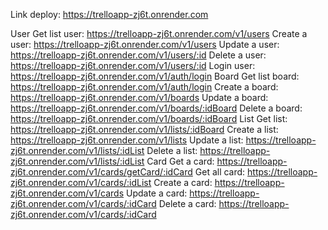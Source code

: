 Link deploy: https://trelloapp-zj6t.onrender.com

User
    Get list user: https://trelloapp-zj6t.onrender.com/v1/users
    Create a user: https://trelloapp-zj6t.onrender.com/v1/users
    Update a user: https://trelloapp-zj6t.onrender.com/v1/users/:id
    Delete a user: https://trelloapp-zj6t.onrender.com/v1/users/:id
    Login user: https://trelloapp-zj6t.onrender.com/v1/auth/login
Board
    Get list board: https://trelloapp-zj6t.onrender.com/v1/auth/login
    Create a board: https://trelloapp-zj6t.onrender.com/v1/boards
    Update a board: https://trelloapp-zj6t.onrender.com/v1/boards/:idBoard
    Delete a board: https://trelloapp-zj6t.onrender.com/v1/boards/:idBoard
List
    Get list: https://trelloapp-zj6t.onrender.com/v1/lists/:idBoard
    Create a list: https://trelloapp-zj6t.onrender.com/v1/lists
    Update a list: https://trelloapp-zj6t.onrender.com/v1/lists/:idList
    Delete a list: https://trelloapp-zj6t.onrender.com/v1/lists/:idList
Card
    Get a card: https://trelloapp-zj6t.onrender.com/v1/cards/getCard/:idCard
    Get all card: https://trelloapp-zj6t.onrender.com/v1/cards/:idList
    Create a card: https://trelloapp-zj6t.onrender.com/v1/cards
    Update a card: https://trelloapp-zj6t.onrender.com/v1/cards/:idCard
    Delete a card: https://trelloapp-zj6t.onrender.com/v1/cards/:idCard


